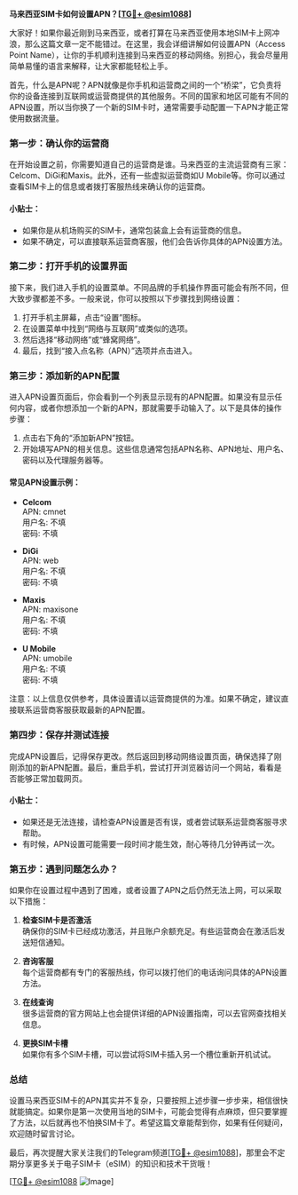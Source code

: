 **马来西亚SIM卡如何设置APN？[[TG💪+ @esim1088](https://t.me/s/esim1088)]**

大家好！如果你最近刚到马来西亚，或者打算在马来西亚使用本地SIM卡上网冲浪，那么这篇文章一定不能错过。在这里，我会详细讲解如何设置APN（Access Point Name），让你的手机顺利连接到马来西亚的移动网络。别担心，我会尽量用简单易懂的语言来解释，让大家都能轻松上手。

首先，什么是APN呢？APN就像是你手机和运营商之间的一个“桥梁”，它负责将你的设备连接到互联网或运营商提供的其他服务。不同的国家和地区可能有不同的APN设置，所以当你换了一个新的SIM卡时，通常需要手动配置一下APN才能正常使用数据流量。

### 第一步：确认你的运营商

在开始设置之前，你需要知道自己的运营商是谁。马来西亚的主流运营商有三家：Celcom、DiGi和Maxis。此外，还有一些虚拟运营商如U Mobile等。你可以通过查看SIM卡上的信息或者拨打客服热线来确认你的运营商。

#### 小贴士：
- 如果你是从机场购买的SIM卡，通常包装盒上会有运营商的信息。
- 如果不确定，可以直接联系运营商客服，他们会告诉你具体的APN设置方法。

### 第二步：打开手机的设置界面

接下来，我们进入手机的设置菜单。不同品牌的手机操作界面可能会有所不同，但大致步骤都差不多。一般来说，你可以按照以下步骤找到网络设置：

1. 打开手机主屏幕，点击“设置”图标。
2. 在设置菜单中找到“网络与互联网”或类似的选项。
3. 然后选择“移动网络”或“蜂窝网络”。
4. 最后，找到“接入点名称（APN）”选项并点击进入。

### 第三步：添加新的APN配置

进入APN设置页面后，你会看到一个列表显示现有的APN配置。如果没有显示任何内容，或者你想添加一个新的APN，那就需要手动输入了。以下是具体的操作步骤：

1. 点击右下角的“添加新APN”按钮。
2. 开始填写APN的相关信息。这些信息通常包括APN名称、APN地址、用户名、密码以及代理服务器等。

#### 常见APN设置示例：

- **Celcom**  
  APN: cmnet  
  用户名: 不填  
  密码: 不填  

- **DiGi**  
  APN: web  
  用户名: 不填  
  密码: 不填  

- **Maxis**  
  APN: maxisone  
  用户名: 不填  
  密码: 不填  

- **U Mobile**  
  APN: umobile  
  用户名: 不填  
  密码: 不填  

注意：以上信息仅供参考，具体设置请以运营商提供的为准。如果不确定，建议直接联系运营商客服获取最新的APN配置。

### 第四步：保存并测试连接

完成APN设置后，记得保存更改。然后返回到移动网络设置页面，确保选择了刚刚添加的新APN配置。最后，重启手机，尝试打开浏览器访问一个网站，看看是否能够正常加载网页。

#### 小贴士：
- 如果还是无法连接，请检查APN设置是否有误，或者尝试联系运营商客服寻求帮助。
- 有时候，APN设置可能需要一段时间才能生效，耐心等待几分钟再试一次。

### 第五步：遇到问题怎么办？

如果你在设置过程中遇到了困难，或者设置了APN之后仍然无法上网，可以采取以下措施：

1. **检查SIM卡是否激活**  
   确保你的SIM卡已经成功激活，并且账户余额充足。有些运营商会在激活后发送短信通知。

2. **咨询客服**  
   每个运营商都有专门的客服热线，你可以拨打他们的电话询问具体的APN设置方法。

3. **在线查询**  
   很多运营商的官方网站上也会提供详细的APN设置指南，可以去官网查找相关信息。

4. **更换SIM卡槽**  
   如果你有多个SIM卡槽，可以尝试将SIM卡插入另一个槽位重新开机试试。

### 总结

设置马来西亚SIM卡的APN其实并不复杂，只要按照上述步骤一步步来，相信很快就能搞定。如果你是第一次使用当地的SIM卡，可能会觉得有点麻烦，但只要掌握了方法，以后就再也不怕换SIM卡了。希望这篇文章能帮到你，如果有任何疑问，欢迎随时留言讨论。

最后，再次提醒大家关注我们的Telegram频道[[TG💪+ @esim1088](https://t.me/s/esim1088)]，那里会不定期分享更多关于电子SIM卡（eSIM）的知识和技术干货哦！

[[TG💪+ @esim1088](https://t.me/s/esim1088) ![Image](https://i.postimg.cc/4NQfJmqS/Snipaste-2025-05-13-00-14-12.png)]